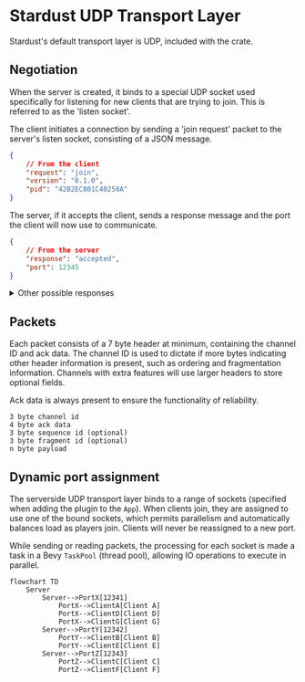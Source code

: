 # Stardust UDP Transport Layer
Stardust's default transport layer is UDP, included with the crate.

## Negotiation
When the server is created, it binds to a special UDP socket used specifically for listening for new clients that are trying to join. This is referred to as the 'listen socket'.

The client initiates a connection by sending a 'join request' packet to the server's listen socket, consisting of a JSON message.
```json
{
    // From the client
    "request": "join",
    "version": "0.1.0",
    "pid": "42B2EC801C40258A"
}
```

The server, if it accepts the client, sends a response message and the port the client will now use to communicate.
```json
{
    // From the server
    "response": "accepted",
    "port": 12345
}
```

<details>
<summary>Other possible responses</summary>

```json
// Denied, no reason given
{ "response": "denied" }

// The client's IP is blocked
{ "response": "ip_blocked" }

// Server is full
{ "response": "player_cap_reached" }

// The client has a different version of the Stardust UDP protocol
// This response may be removed in future.
{ "response": "wrong_version", "requires": "=0.1.0" }

// The client's unique hash value doesn't match the server
{ "response": "wrong_pid", "srv_pid": "42B2EC801C40258A" }
```
</details>

## Packets
Each packet consists of a 7 byte header at minimum, containing the channel ID and ack data. The channel ID is used to dictate if more bytes indicating other header information is present, such as ordering and fragmentation information. Channels with extra features will use larger headers to store optional fields.

Ack data is always present to ensure the functionality of reliability.

```
3 byte channel id
4 byte ack data
3 byte sequence id (optional)
3 byte fragment id (optional)
n byte payload
```

## Dynamic port assignment
The serverside UDP transport layer binds to a range of sockets (specified when adding the plugin to the `App`). When clients join, they are assigned to use one of the bound sockets, which permits parallelism and automatically balances load as players join. Clients will never be reassigned to a new port.

While sending or reading packets, the processing for each socket is made a task in a Bevy `TaskPool` (thread pool), allowing IO operations to execute in parallel.

```mermaid
flowchart TD
    Server
        Server-->PortX[12341]
            PortX-->ClientA[Client A]
            PortX-->ClientD[Client D]
            PortX-->ClientG[Client G]
        Server-->PortY[12342]
            PortY-->ClientB[Client B]
            PortY-->ClientE[Client E]
        Server-->PortZ[12343]
            PortZ-->ClientC[Client C]
            PortZ-->ClientF[Client F]
```